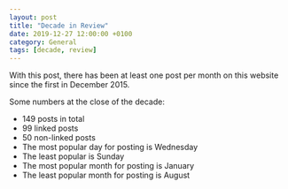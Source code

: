 ```yaml
---
layout: post
title: "Decade in Review"
date: 2019-12-27 12:00:00 +0100
category: General
tags: [decade, review]
---
```


With this post, there has been at least one post per month on this website since the first in December 2015. 

Some numbers at the close of the decade:

- 149 posts in total
- 99 linked posts
- 50 non-linked posts
- The most popular day for posting is Wednesday
- The least popular is Sunday
- The most popular month for posting is January
- The least popular month for posting is August
